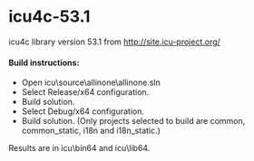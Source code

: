 icu4c-53.1
==========

icu4c library version 53.1 from http://site.icu-project.org/

<h4>Build instructions:</h4>
<ul>
<li>Open icu\source\allinone\allinone.sln</li>
<li>Select Release/x64 configuration.</li>
<li>Build solution.</li>
<li>Select Debug/x64 configuration.</li>
<li>Build solution.  (Only projects selected to build are common, common_static, i18n and i18n_static.)</li>
</ul>

Results are in icu\bin64 and icu\lib64.


